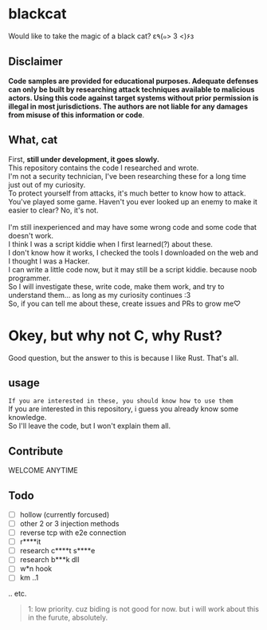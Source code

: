 blackcat
===

Would like to take the magic of a black cat? ε٩(๑> 3 <)۶з

## Disclaimer
**Code samples are provided for educational purposes. Adequate defenses can only be built by researching attack techniques available to malicious actors. Using this code against target systems without prior permission is illegal in most jurisdictions. The authors are not liable for any damages from misuse of this information or code**.

## What, cat
First, **still under development, it goes slowly.**</br>
This repository contains the code I researched and wrote.</br>
I'm not a security technician, I've been researching these for a long time just out of my curiosity.</br>
To protect yourself from attacks, it's much better to know how to attack. </br>
You've played some game. Haven't you ever looked up an enemy to make it easier to clear? No, it's not.</br></br>
I'm still inexperienced and may have some wrong code and some code that doesn't work.</br>
I think I was a script kiddie when I first learned(?) about these.</br>
I don't know how it works, I checked the tools I downloaded on the web and I thought I was a Hacker.</br>
I can write a little code now, but it may still be a script kiddie. because noob programmer.</br>
So I will investigate these, write code, make them work, and try to understand them... as long as my curiosity continues :3</br>
So, if you can tell me about these, create issues and PRs to grow me♡

# Okey, but why not **C**, why **Rust**?
Good question, but the answer to this is because I like Rust. That's all.

## usage
`If you are interested in these, you should know how to use them`</br>
If you are interested in this repository, i guess you already know some knowledge.</br>
So I'll leave the code, but I won't explain them all.

## Contribute
WELCOME ANYTIME

## Todo

- [ ] hollow (currently forcused)
- [ ] other 2 or 3 injection methods
- [ ] reverse tcp with e2e connection
- [ ] r\*\*\*\*it
- [ ] research c\*\*\*\*t s\*\*\*\*e
- [ ] research b\*\*\*k dll
- [ ] w*n hook
- [ ] km ..1

.. etc.

> 1: low priority. cuz biding is not good for now. but i will work about this in the furute, absolutely.
